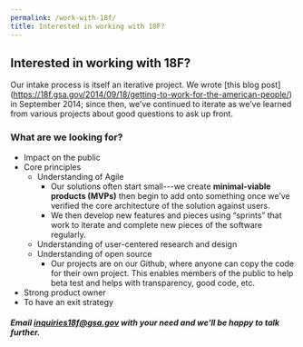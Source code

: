 ```yaml
---
permalink: /work-with-18f/
title: Interested in working with 18F?
---
```

## Interested in working with 18F?

Our intake process is itself an iterative project. We wrote [this blog post] (https://18f.gsa.gov/2014/09/18/getting-to-work-for-the-american-people/) in September 2014; since then, we’ve continued to iterate as we’ve learned from various projects about good questions to ask up front.

### What are we looking for?

* Impact on the public
* Core principles
  * Understanding of Agile
    * Our solutions often start small---we create **minimal-viable products (MVPs)** then begin to add onto something once we’ve verified the core architecture of the solution against users.
    * We then develop new features and pieces using “sprints” that work to iterate and complete new pieces of the software regularly.
  * Understanding of user-centered research and design
  * Understanding of open source
    * Our projects are on our Github, where anyone can copy the code for their own project. This enables members of the public to help beta test and helps with transparency, good code, etc.
* Strong product owner
* To have an exit strategy

##### Email inquiries18f@gsa.gov with your need and we'll be happy to talk further.
